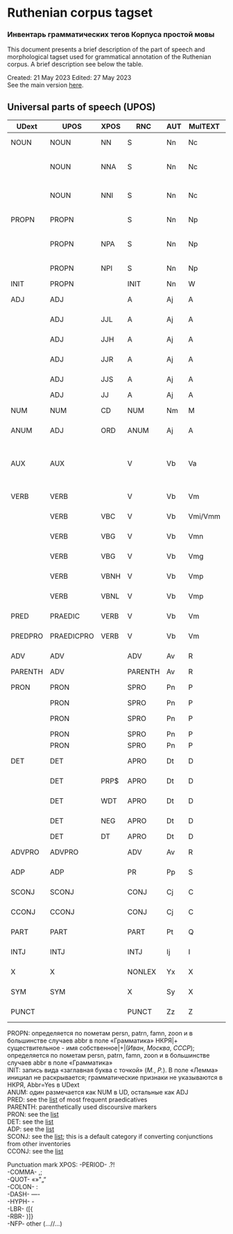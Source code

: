 # Ruthenian corpus tagset

### Инвентарь грамматических тегов Корпуса простой мовы

This document presents a brief description of the part of speech and morphological tagset used for grammatical annotation of the Ruthenian corpus. 
A brief description see below the table.

Created: 21 May 2023  Edited: 27 May 2023  
See the main version [here](https://github.com/olesar/ruUD/blob/master/conversion/RuthenianUDext.md). 

## Universal parts of speech (UPOS)

|UDext|UPOS|XPOS|RNC|AUT|MulTEXT|description(EN)|Example|Status|description(RU)|description(BE)
|---|---|---|---|---|---|---|---|---|---|---|
|NOUN|NOUN|NN|S|Nn|Nc|common noun||UD basic|имя существительное|назоўнік|
||NOUN|NNA|S|Nn|Nc|common noun: semantically animate|_бурмистръ_, _игуменья_, _конь_||:семантически одушевленное|:семантычна адушаўлёны|
||NOUN|NNI|S|Nn|Nc|common noun: inanimate|_присяга_, _поветъ_, _выбиранье_||:неодушевленное|:неадушаўлёны|
|PROPN|PROPN||S|Nn|Np|proper noun||UD basic|имя собственное|імя ўласнае|
||PROPN|NPA|S|Nn|Np|proper noun: semantically animate|_Маркъ_, _Данильевичъ_, _Селява_||:семантически одушевленное|:семантычна адушаўлёнае|
||PROPN|NPI|S|Nn|Np|proper noun: inanimate|_Рига_, _Менскъ_, _Немцы_||:неодушевленное|:неадушаўлёнае|
|INIT|PROPN||INIT|Nn|W|initial letter|_В.Н._|UDext|инициал|ініцыял|
|ADJ|ADJ||A|Aj|A|adjective||UD basic|имя прилагательное|прыметнік|
||ADJ|JJL|A|Aj|A|adjective: plain form|_живый_, _добрый_||:полная форма|:поўная форма|
||ADJ|JJH|A|Aj|A|adjective: short form|_годенъ_, _марковъ_||:краткая форма|:кароткая форма|
||ADJ|JJR|A|Aj|A|adjective: comparative|_высший_, _дорожший_||:сравнительная степень|:параўнальная ступень|
||ADJ|JJS|A|Aj|A|adjective: superlative|_лацнейший_, _наяснейший_||:превосходная степень|:найвышэйшая ступень|
||ADJ|JJ|A|Aj|A|adjective: others|||:другое|:iншае|
|NUM|NUM|CD|NUM|Nm|M|numeral|_четыри_, _4_, _колько_|UD basic|имя числительное|лічэбнік|
|ANUM|ADJ|ORD|ANUM|Aj|A|ordinal numeral|_первый_, _1387-е_|UDext|числительное-прилагательное|лічэбнік-прыметнік|
|AUX|AUX||V|Vb|Va|auxiliary|_быти_, _бы_|UD basic|вспомогательный глагол/частица, выполняющие грамматическую функцию|дапаможны дзеяслоў/часціца|
|VERB|VERB||V|Vb|Vm|verb|_ведати_, _держатися_|UD basic|глагол|дзеяслоў|
||VERB|VBC|V|Vb|Vmi/Vmm|verb: finite|_квитуемъ_, _сталося_||глагол: финитный|:фінітны|
||VERB|VBG|V|Vb|Vmn|verb: infinitive|_ведати_, _держатися_||глагол: инфинитив|:інфінітыў|
||VERB|VBG|V|Vb|Vmg|verb: gerundive|_маючи_, _вернувся_||глагол: деепричастие|:дзеепрыметнік|
||VERB|VBNH|V|Vb|Vmp|verb: short participle|_описано_||:причастие: краткая форма|:прыметнік: кароткая форма|
||VERB|VBNL|V|Vb|Vmp|verb: long participle|_седячихъ_, _купленые_||:причастие: полная форма|:прыметнік: поўная форма|
|PRED|PRAEDIC|VERB|V|Vb|Vm|predicative|_жаль_, _нетъ_, _вольно_|UDext|предикатив|прэдыкатыў|
|PREDPRO|PRAEDICPRO|VERB|V|Vb|Vm|predicative pronoun|_некого_, _нечого_|UDext|местоимение-предикатив|займеннік-прэдыкатыў|
|ADV|ADV||ADV|Av|R|adverb|_честно_, _тогды_|UD basic|наречие|прыслоўе|
|PARENTH|ADV||PARENTH|Av|R|parentheticals||UDext|вводное слово|ўводнае слова|
|PRON|PRON||SPRO|Pn|P|pronoun (nominal)|_она_, _што_|UD basic|местоимение-существительное|займеннік-назоўнік|
||PRON||SPRO|Pn|P|:personal|_ты_, _она_||:личное|:асабісты|
||PRON||SPRO|Pn|P|:relative/interrogative|_хто_, _иже_||:относительное/вопросительное|:адносны/пытальны|
||PRON||SPRO|Pn|P|:negative|_нихто_, _ништо_||:отрицательное|:негатыўны|
||PRON||SPRO|Pn|P|:other|_то_, _се_||:другое|:іншае|
|DET|DET||APRO|Dt|D|determiner (adjectival pronoun)|_мой_, _какий_|UD basic|местоимение-прилагательное|займеннік-прыметнік|
||DET|PRP$|APRO|Dt|D|:personal possessive|_мой_, _какий_||:личное притяжательное|:асабісты пасесіўны|
||DET|WDT|APRO|Dt|D|:relative/interrogative|_какий_, _который_||:относительное/вопросительное|:адносны/пытальны|
||DET|NEG|APRO|Dt|D|:negative|_никакий_, _ничей_||:отрицательное|:негатыўны|
||DET|DT|APRO|Dt|D|:other|_иный_, _такий_||:другое|:іншае|
|ADVPRO|ADVPRO||ADV|Av|R|adverbial pronoun|_гды_|UDext|местоименное наречие|займеннікавае прыслоўе|
|ADP|ADP||PR|Pp|S|preposition/adposition|_въ_, _обаполъ_|UD basic|предлог|прыназоўнік|
|SCONJ|SCONJ||CONJ|Cj|C|subordinating conjunction|_штобы_, _докуле_|UD basic|подчинительный союз|падпарадкавальны злучнік|
|CCONJ|CCONJ||CONJ|Cj|C|coordinating conjunction|_або_, _ани_|UD basic|сочинительный союз|складальны злучнік|
|PART|PART||PART|Pt|Q|particle|_не_, _ведь_|UD basic|частица|часціца|
|INTJ|INTJ||INTJ|Ij|I|interjection|_о_, _аллилуйя_|UD basic|междометие|выклічнік|
|X|X||NONLEX|Yx|X|foreign and non-words|_N_, _ска_|UD basic|не-слова|не-словы|
|SYM|SYM||X|Sy|X|symbol|_%_, _+_|UD basic|символ|сімвал|
|PUNCT|||PUNCT|Zz|Z|punctuation mark|_,_|UD basic|знак препинания|знак прыпынку|

PROPN: определяется по пометам persn, patrn, famn, zoon и в большинстве случаев abbr в поле «Грамматика» НКРЯ|+ существительное - имя собственное|+|(_Иван_, _Москва_, _СССР_); определяется по пометам persn, patrn, famn, zoon и в большинстве случаев abbr в поле «Грамматика»  
INIT: запись вида «заглавная буква с точкой» (_М._, _Р._). В поле «Лемма» инициал не раскрывается; грамматические признаки не указываются в НКРЯ, Abbr=Yes в UDext  
ANUM: _один_ размечается как NUM в UD, остальные как ADJ  
PRED: see the [list](https://github.com/olesar/Ruthenian/blob/main/wordlists/praedicatives.txt) of most frequent praedicatives  
PARENTH: parenthetically used discoursive markers  
PRON: see the [list](https://github.com/olesar/Ruthenian/blob/main/wordlists/pron_list.txt)  
DET: see the [list](https://github.com/olesar/Ruthenian/blob/main/wordlists/det_list.txt)  
ADP: see the [list](https://github.com/olesar/Ruthenian/blob/main/wordlists/adp_list.txt)  
SCONJ: see the [list](https://github.com/olesar/Ruthenian/blob/main/wordlists/sconj_list.txt); this is a default category if converting conjunctions from other inventories  
CCONJ: see the [list](https://github.com/olesar/Ruthenian/blob/main/wordlists/cconj_list.txt)  

Punctuation mark XPOS:
-PERIOD-  .?!  
-COMMA- ,;  
-QUOT-  «»"„“  
-COLON- :  
-DASH-  —-  
-HYPH-  -  
-LBR- ([{  
-RBR- )]}  
-NFP- other (…//...)
